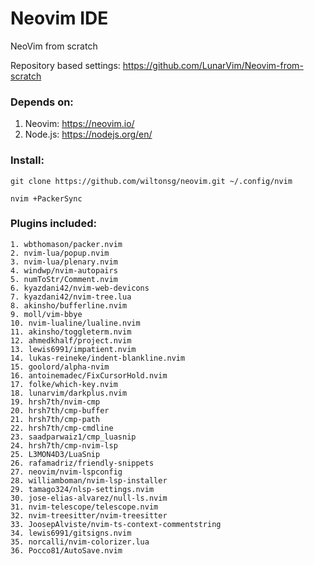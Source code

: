# Neovim IDE

NeoVim from scratch

Repository based settings: https://github.com/LunarVim/Neovim-from-scratch

### Depends on:

1. Neovim: https://neovim.io/
2. Node.js: https://nodejs.org/en/

### Install:
```
git clone https://github.com/wiltonsg/neovim.git ~/.config/nvim
```
```
nvim +PackerSync
```
### Plugins included:

    1. wbthomason/packer.nvim
    2. nvim-lua/popup.nvim
    3. nvim-lua/plenary.nvim
    4. windwp/nvim-autopairs
    5. numToStr/Comment.nvim
    6. kyazdani42/nvim-web-devicons
    7. kyazdani42/nvim-tree.lua
    8. akinsho/bufferline.nvim
    9. moll/vim-bbye
    10. nvim-lualine/lualine.nvim
    11. akinsho/toggleterm.nvim
    12. ahmedkhalf/project.nvim
    13. lewis6991/impatient.nvim
    14. lukas-reineke/indent-blankline.nvim
    15. goolord/alpha-nvim
    16. antoinemadec/FixCursorHold.nvim
    17. folke/which-key.nvim
    18. lunarvim/darkplus.nvim
    19. hrsh7th/nvim-cmp
    20. hrsh7th/cmp-buffer
    21. hrsh7th/cmp-path
    22. hrsh7th/cmp-cmdline
    23. saadparwaiz1/cmp_luasnip
    24. hrsh7th/cmp-nvim-lsp
    25. L3MON4D3/LuaSnip
    26. rafamadriz/friendly-snippets
    27. neovim/nvim-lspconfig
    28. williamboman/nvim-lsp-installer
    29. tamago324/nlsp-settings.nvim
    30. jose-elias-alvarez/null-ls.nvim
    31. nvim-telescope/telescope.nvim
    32. nvim-treesitter/nvim-treesitter
    33. JoosepAlviste/nvim-ts-context-commentstring
    34. lewis6991/gitsigns.nvim
    35. norcalli/nvim-colorizer.lua
    36. Pocco81/AutoSave.nvim

